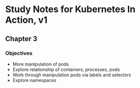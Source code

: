 # Study Notes for Kubernetes In Action, v1
## Chapter 3

### Objectives

- More manipulation of pods
- Explore relationship of containers, processes, pods
- Work through manipulation pods via labels and selectors
- Explore namespaces
